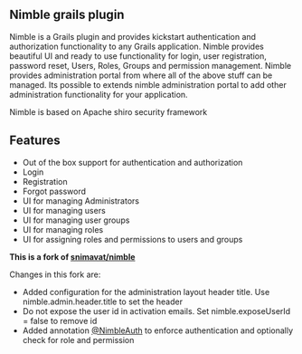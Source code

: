Nimble grails plugin
--------------------
Nimble is a Grails plugin and provides kickstart authentication and authorization functionality to any Grails application.
Nimble provides beautiful UI and ready to use functionality for login, user registration, password reset, Users, Roles, 
Groups and permission management. Nimble provides administration portal from where all of the above stuff can be managed. 
Its possible to extends nimble administration portal to add other administration functionality for your application.

Nimble is based on Apache shiro security framework

## Features
- Out of the box support for authentication and authorization
- Login
- Registration
- Forgot password
- UI for managing Administrators
- UI for managing users
- UI for managing user groups
- UI for managing roles
- UI for assigning roles and permissions to users and groups 


**This is a fork of [snimavat/nimble](https://github.com/snimavat/nimble)**

Changes in this fork are:

* Added configuration for the administration layout header title. Use nimble.admin.header.title to set the header
* Do not expose the user id in activation emails. Set nimble.exposeUserId = false to remove id
* Added annotation [@NimbleAuth](https://github.com/rohitkumbhar/nimble/blob/master/src/groovy/grails/plugin/nimble/auth/NimbleAuth.groovy) to enforce authentication and optionally check for role and permission 